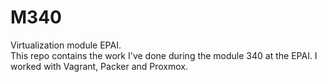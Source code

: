 # M340
Virtualization module EPAI.  
This repo contains the work I've done during the module 340 at the EPAI. I worked with Vagrant, Packer and Proxmox.